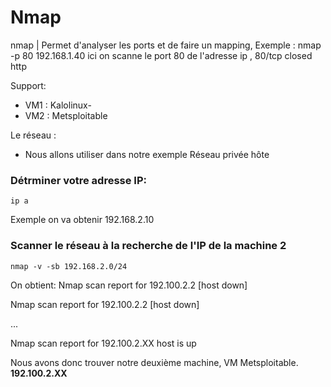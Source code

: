 # Nmap

nmap               |  Permet d'analyser les ports et de faire un mapping, Exemple : nmap -p 80 192.168.1.40 ici on scanne le port 80 de l'adresse ip , 80/tcp closed http

Support:

* VM1 : Kalolinux-
* VM2 : Metsploitable

Le réseau :
* Nous allons utiliser dans notre exemple Réseau privée hôte

### Détrminer votre adresse IP:

    ip a

Exemple on va obtenir 192.168.2.10

### Scanner le réseau à la recherche de l'IP de la machine 2

    nmap -v -sb 192.168.2.0/24

On obtient: 
Nmap scan report for 192.100.2.2 [host down]

Nmap scan report for 192.100.2.2 [host down]

...


Nmap scan report for 192.100.2.XX host is up 

Nous avons donc trouver notre deuxième machine, VM Metsploitable.  **192.100.2.XX**
